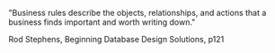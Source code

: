 "Business rules describe the objects, relationships, and actions that a business finds important and worth writing down."

Rod Stephens, Beginning Database Design Solutions, p121